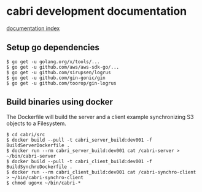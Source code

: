 # cabri development documentation

[documentation index](../../README.md)

## Setup go dependencies

    $ go get -u golang.org/x/tools/...
    $ go get -u github.com/aws/aws-sdk-go/...
    $ go get -u github.com/sirupsen/logrus
    $ go get -u github.com/gin-gonic/gin
    $ go get -u github.com/toorop/gin-logrus

## Build binaries using docker

The Dockerfile will build the server and a client example synchronizing S3 objects to a Filesystem.

    $ cd cabri/src
    $ docker build --pull -t cabri_server_build:dev001 -f BuildServerDockerfile .
    $ docker run --rm cabri_server_build:dev001 cat /cabri-server > ~/bin/cabri-server
    $ docker build --pull -t cabri_client_build:dev001 -f BuildSynchroDockerfile .
    $ docker run --rm cabri_client_build:dev001 cat /cabri-synchro-client > ~/bin/cabri-synchro-client
    $ chmod ugo+x ~/bin/cabri-*


